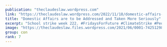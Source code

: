 ```yaml
---
publication: "theclaudeslaw.wordpress.com"
link: "https://theclaudeslaw.wordpress.com/2022/11/18/domestic-affairs-are-to-be-addressed-and-taken-more-seriously/"
title: "Domestic Affairs are to be Addressed and Taken More Seriously"
excerpt: "School strike week 222. #FridaysForFuture #ClimateStrike #PeopleNotProfit Our World Leaders. Have a duty to take. Domestic Affairs more seriously. {UK Crisis}#ClimateJustice #ClimateInequality #COP…"
image: "https://theclaudeslaw.files.wordpress.com/2021/06/0001-742512986_20210503_144120_0000.png?w=200"
group: con
rank: 7
---
```

